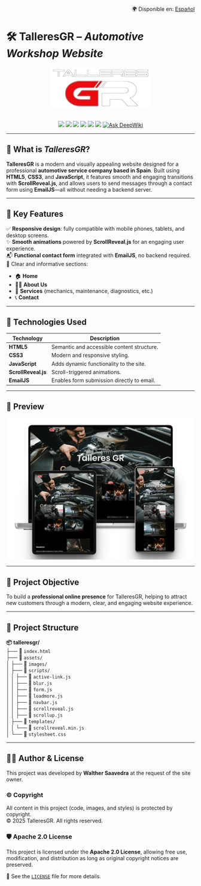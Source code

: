 <p align="right">
  🌍 Disponible en: <a href="README-es.md">Español</a>
</p>

# 🛠️ **TalleresGR** – *Automotive Workshop Website*

<div align="center">
  <a href="https://talleresgr.com" target="_blank">
    <img src="assets/images/p6.png" alt="TalleresGR Logo" height="110" />
  </a>
</div>
&nbsp;


<p align="center">
  <img src="https://img.shields.io/badge/License-Apache%202.0-blue.svg" />
  <img src="https://img.shields.io/badge/HTML5-E34F26?style=flat&logo=html5&logoColor=white" />
  <img src="https://img.shields.io/badge/CSS3-1572B6?style=flat&logo=css3&logoColor=white" />
  <img src="https://img.shields.io/badge/JavaScript-F7DF1E?style=flat&logo=javascript&logoColor=black" />
  <img src="https://img.shields.io/badge/ScrollReveal-4.0%2B-blueviolet" />
  <img src="https://img.shields.io/badge/EmailJS-FF7600?style=flat&logo=maildotru&logoColor=white" />
  <a href="https://deepwiki.com/cronoxxxx/TalleresGR-PaginaWeb"><img src="https://deepwiki.com/badge.svg" alt="Ask DeepWiki"></a>
</p>

---

## 🚗 What is *TalleresGR*?

**TalleresGR** is a modern and visually appealing website designed for a professional **automotive service company based in Spain**. Built using **HTML5**, **CSS3**, and **JavaScript**, it features smooth and engaging transitions with **ScrollReveal.js**, and allows users to send messages through a contact form using **EmailJS**—all without needing a backend server.

---

## 🌟 Key Features

✅ **Responsive design**: fully compatible with mobile phones, tablets, and desktop screens.  
✨ **Smooth animations** powered by **ScrollReveal.js** for an engaging user experience.  
📬 **Functional contact form** integrated with **EmailJS**, no backend required.  
🧭 Clear and informative sections:
- 🏠 **Home**
- 👨‍🔧 **About Us**
- 🔧 **Services** (mechanics, maintenance, diagnostics, etc.)
- 📞 **Contact**

---

## 🧰 Technologies Used

| Technology | Description |
|------------|-------------|
| **HTML5**  | Semantic and accessible content structure. |
| **CSS3**   | Modern and responsive styling. |
| **JavaScript** | Adds dynamic functionality to the site. |
| **ScrollReveal.js** | Scroll-triggered animations. |
| **EmailJS** | Enables form submission directly to email. |

---

## 🎨 Preview

<p align="center">
  <img src="assets/images/talleresgr_preview.png" alt="TalleresGR site preview" />
</p>

---

## 🎯 Project Objective

To build a **professional online presence** for TalleresGR, helping to attract new customers through a modern, clear, and engaging website experience.

---

## 📁 Project Structure

**📦 talleresgr/**  
├── 📄 `index.html`  
├── 📁 `assets/`  
│   ├── 📁 `images/`  
│   ├── 📁 `scripts/`  
│   │   ├── 📄 `active-link.js`  
│   │   ├── 📄 `blur.js`  
│   │   ├── 📄 `form.js`  
│   │   ├── 📄 `loadmore.js`  
│   │   ├── 📄 `navbar.js`  
│   │   ├── 📄 `scrollreveal.js`  
│   │   ├── 📄 `scrollup.js`  
│   ├── 📁 `templates/`  
│   │   └── 📄 `scrollreveal.min.js`  
│   └── 📄 `stylesheet.css`  

---

## 👨‍💻 Author & License

This project was developed by **Walther Saavedra** at the request of the site owner.

### © Copyright  
All content in this project (code, images, and styles) is protected by copyright.  
© 2025 TalleresGR. All rights reserved.

### 🛡️ Apache 2.0 License

This project is licensed under the **Apache 2.0 License**, allowing free use, modification, and distribution as long as original copyright notices are preserved.

🔗 See the [`LICENSE`](LICENSE) file for more details.
